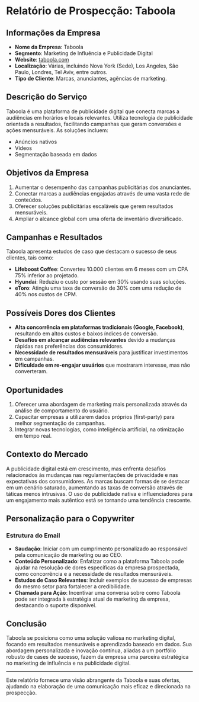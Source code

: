# Relatório de Prospecção: Taboola

## Informações da Empresa
- **Nome da Empresa**: Taboola
- **Segmento**: Marketing de Influência e Publicidade Digital
- **Website**: [taboola.com](https://www.taboola.com)
- **Localização**: Várias, incluindo Nova York (Sede), Los Angeles, São Paulo, Londres, Tel Aviv, entre outros.
- **Tipo de Cliente**: Marcas, anunciantes, agências de marketing.

## Descrição do Serviço
Taboola é uma plataforma de publicidade digital que conecta marcas a audiências em horários e locais relevantes. Utiliza tecnologia de publicidade orientada a resultados, facilitando campanhas que geram conversões e ações mensuráveis. As soluções incluem:
- Anúncios nativos
- Vídeos
- Segmentação baseada em dados

## Objetivos da Empresa
1. Aumentar o desempenho das campanhas publicitárias dos anunciantes.
2. Conectar marcas a audiências engajadas através de uma vasta rede de conteúdos.
3. Oferecer soluções publicitárias escaláveis que gerem resultados mensuráveis.
4. Ampliar o alcance global com uma oferta de inventário diversificado.

## Campanhas e Resultados
Taboola apresenta estudos de caso que destacam o sucesso de seus clientes, tais como:
- **Lifeboost Coffee**: Converteu 10.000 clientes em 6 meses com um CPA 75% inferior ao projetado.
- **Hyundai**: Reduziu o custo por sessão em 30% usando suas soluções.
- **eToro**: Atingiu uma taxa de conversão de 30% com uma redução de 40% nos custos de CPM.

## Possíveis Dores dos Clientes
- **Alta concorrência em plataformas tradicionais (Google, Facebook)**, resultando em altos custos e baixos índices de conversão.
- **Desafios em alcançar audiências relevantes** devido a mudanças rápidas nas preferências dos consumidores.
- **Necessidade de resultados mensuráveis** para justificar investimentos em campanhas.
- **Dificuldade em re-engajar usuários** que mostraram interesse, mas não converteram.

## Oportunidades
1. Oferecer uma abordagem de marketing mais personalizada através da análise de comportamento do usuário.
2. Capacitar empresas a utilizarem dados próprios (first-party) para melhor segmentação de campanhas.
3. Integrar novas tecnologias, como inteligência artificial, na otimização em tempo real.

## Contexto do Mercado
A publicidade digital está em crescimento, mas enfrenta desafios relacionados às mudanças nas regulamentações de privacidade e nas expectativas dos consumidores. As marcas buscam formas de se destacar em um cenário saturado, aumentando as taxas de conversão através de táticas menos intrusivas. O uso de publicidade nativa e influenciadores para um engajamento mais autêntico está se tornando uma tendência crescente.

## Personalização para o Copywriter
### Estrutura do Email
- **Saudação**: Iniciar com um cumprimento personalizado ao responsável pela comunicação de marketing ou ao CEO.
- **Conteúdo Personalizado**: Enfatizar como a plataforma Taboola pode ajudar na resolução de dores específicas da empresa prospectada, como concorrência e a necessidade de resultados mensuráveis.
- **Estudos de Caso Relevantes**: Incluir exemplos de sucesso de empresas do mesmo setor para fortalecer a credibilidade.
- **Chamada para Ação**: Incentivar uma conversa sobre como Taboola pode ser integrada à estratégia atual de marketing da empresa, destacando o suporte disponível.

## Conclusão
Taboola se posiciona como uma solução valiosa no marketing digital, focando em resultados mensuráveis e aprendizado baseado em dados. Sua abordagem personalizada e inovação contínua, aliadas a um portfólio robusto de cases de sucesso, fazem da empresa uma parceira estratégica no marketing de influência e na publicidade digital.

---

Este relatório fornece uma visão abrangente da Taboola e suas ofertas, ajudando na elaboração de uma comunicação mais eficaz e direcionada na prospecção.